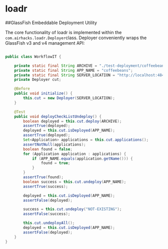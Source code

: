 loadr
=====

##GlassFish Embeddable Deployment Utility

The core functionality of loadr is implemented within the `com.airhacks.loadr.Deployer`class. 
Deployer conveniently wraps the GlassFish v3 and v4 management API:


```java

public class WorkflowIT {

    private static final String ARCHIVE = "./test-deployment/coffeebeans.war";
    private static final String APP_NAME = "coffeebeans";
    private static final String SERVER_LOCATION = "http://localhost:4848";
    private Deployer cut;

    @Before
    public void initialize() {
        this.cut = new Deployer(SERVER_LOCATION);
    }

    @Test
    public void deployCheckListUndeploy() {
        boolean deployed = this.cut.deploy(ARCHIVE);
        assertTrue(deployed);
        deployed = this.cut.isDeployed(APP_NAME);
        assertTrue(deployed);
        Set<Application> applications = this.cut.applications();
        assertNotNull(applications);
        boolean found = false;
        for (Application application : applications) {
            if (APP_NAME.equals(application.getName())) {
                found = true;
            }
        }
        assertTrue(found);
        boolean success = this.cut.undeploy(APP_NAME);
        assertTrue(success);

        deployed = this.cut.isDeployed(APP_NAME);
        assertFalse(deployed);

        success = this.cut.undeploy("NOT-EXISTING");
        assertFalse(success);

        this.cut.undeployAll();
        deployed = this.cut.isDeployed(APP_NAME);
        assertFalse(deployed);
    }
}

```

